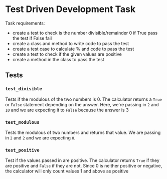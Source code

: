 # Test Driven Development Task
Task requirements:
- create a test to check is the number divisible/remainder 0 if True pass the test if False fail
- create a class and method to write code to pass the test
- create a test case to calculate % and code to pass the test
- create a test to check if the given values are positive 
- create a method in the class to pass the test

## Tests
### `test_divisible`
Tests if the modulous of the two numbers is 0. The calculator returns a `True` or `False` statement depending on the answer. Here, we're passing in `2` and `10` and we are expecting it to `False` because  the answer is 3

### `test_modulous`
Tests the modulous of two numbers and returns that value. We are passing in `2` and `2` and we are expecting `0`.

### `test_positive`
Test if the values passed in are positive. The calculator returns `True` if they are positive and `False` if they are not. Since 0 is neither positive or negative, the calculator will only count values 1 and above as positive